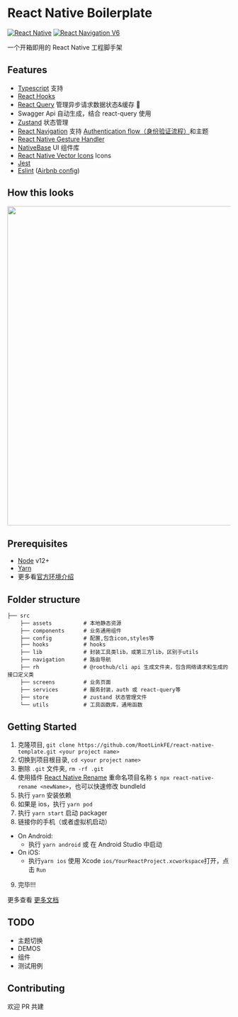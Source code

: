# React Native Boilerplate

[![React Native](https://img.shields.io/badge/React%20Native-v0.66.0-green.svg)](https://facebook.github.io/react-native/)
[![React Navigation V6](https://img.shields.io/badge/React%20Navigation-v6.0-blue.svg)](https://reactnavigation.org/)

一个开箱即用的 React Native 工程脚手架

## Features

- [Typescript](https://www.typescriptlang.org/) 支持
- [React Hooks](https://reactjs.org/docs/hooks-intro.html)
- [React Query](https://react-query.tanstack.com) 管理异步请求数据状态&缓存 🚀
- Swagger Api 自动生成，结合 react-query 使用
- [Zustand](https://github.com/pmndrs/zustand) 状态管理
- [React Navigation](https://reactnavigation.org/) 支持 [Authentication flow（身份验证流程）](https://reactnavigation.org/docs/auth-flow)和主题
- [React Native Gesture Handler](https://github.com/kmagiera/react-native-gesture-handler)
- [NativeBase](https://github.com/GeekyAnts/nativebase/) UI 组件库
- [React Native Vector Icons](https://github.com/oblador/react-native-vector-icons) Icons
- [Jest](https://facebook.github.io/jest/)
- [Eslint](http://eslint.org/) ([Airbnb config](https://github.com/airbnb/javascript/tree/master/packages/eslint-config-airbnb))

## How this looks

  <img height="720" src="https://user-images.githubusercontent.com/15869386/136666124-76a50fc3-8320-4a79-8256-354334ce7685.gif" />
  
## Prerequisites

- [Node](https://nodejs.org) v12+
- [Yarn](https://yarnpkg.com/)
- 更多看[官方环境介绍](https://facebook.github.io/react-native/docs/getting-started.html)

## Folder structure

```shell
├── src
    ├── assets          # 本地静态资源
    ├── components      # 业务通用组件
    ├── config          # 配置,包含icon,styles等
    ├── hooks           # hooks
    ├── lib             # 封装工具类lib，或第三方lib，区别于utils
    ├── navigation      # 路由导航
    ├── rh              # @roothub/cli api 生成文件夹，包含网络请求和生成的接口定义类
    ├── screens         # 业务页面
    ├── services        # 服务封装，auth 或 react-query等
    ├── store           # zustand 状态管理文件
    └── utils           # 工具函数库，通用函数

```

## Getting Started

1. 克隆项目, `git clone https://github.com/RootLinkFE/react-native-template.git <your project name>`
2. 切换到项目根目录, `cd <your project name>`
3. 删除 `.git` 文件夹, `rm -rf .git`
4. 使用插件 [React Native Rename](https://github.com/junedomingo/react-native-rename) 重命名项目名称 `$ npx react-native-rename <newName>`，也可以快速修改 bundleId
5. 执行 `yarn` 安装依赖
6. 如果是 ios，执行 `yarn pod`
7. 执行 `yarn start` 启动 packager
8. 链接你的手机（或者虚拟机启动）

- On Android:
  - 执行 `yarn android` 或 在 Android Studio 中启动
- On iOS:
  - 执行`yarn ios` 使用 Xcode `ios/YourReactProject.xcworkspace`打开，点击 `Run`

9. 完毕!!!

更多查看 [更多文档](./doc.md)

## TODO

- 主题切换
- DEMOS
- 组件
- 测试用例

## Contributing

欢迎 PR 共建

